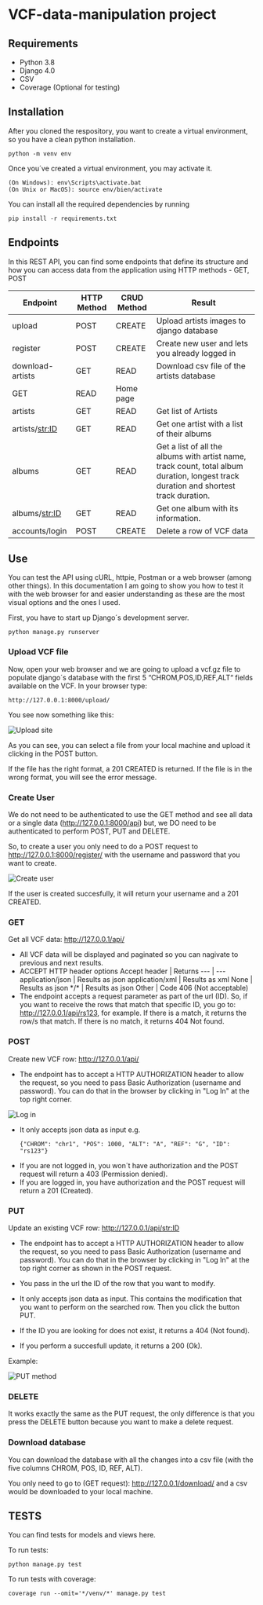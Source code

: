 # VCF-data-manipulation project

## Requirements
- Python 3.8
- Django 4.0
- CSV
- Coverage (Optional for testing)

## Installation
After you cloned the respository, you want to create a virtual environment, so you have a clean python installation. 
```
python -m venv env
```
Once you´ve created a virtual environment, you may activate it.
```
(On Windows): env\Scripts\activate.bat
(On Unix or MacOS): source env/bien/activate
```
You can install all the required dependencies by running
```
pip install -r requirements.txt
```

## Endpoints
In this REST API, you can find some endpoints that define its structure and how you can access data from the application using HTTP methods - GET, POST

Endpoint | HTTP Method | CRUD Method | Result
---|---|---|---
upload| POST | CREATE | Upload artists images to django database
register | POST | CREATE | Create new user and lets you already logged in
download-artists | GET | READ | Download csv file of the artists database
 | GET | READ | Home page
artists | GET | READ | Get list of Artists
artists/<str:ID> | GET | READ | Get one artist with a list of their albums
albums | GET | READ | Get a list of all the albums with artist name, track count, total album duration, longest track duration and shortest track duration.
albums/<str:ID> | GET | READ | Get one album with its information.
accounts/login | POST | CREATE | Delete a row of VCF data

## Use
You can test the API using cURL, httpie, Postman or a web browser (among other things). In this documentation I am going to show you how to test it with the web browser for and easier understanding as these are the most visual options and the ones I used.

First, you have to start up Django´s development server.
```
python manage.py runserver
```

### Upload VCF file
Now, open your web browser and we are going to upload a vcf.gz file to populate django´s database with the first 5 “CHROM,POS,ID,REF,ALT“ fields available on the VCF. In your browser type:
```
http://127.0.0.1:8000/upload/
```
You see now something like this:

![Upload site](/images/upload-site.png)

As you can see, you can select a file from your local machine and upload it clicking in the POST button.

If the file has the right format, a 201 CREATED is returned. If the file is in the wrong format, you will see the error message.

### Create User
We do not need to be authenticated to use the GET method and see all data or a single data (http://127.0.0.1:8000/api) but, we DO need to be authenticated to perform POST, PUT and DELETE.

So, to create a user you only need to do a POST request to http://127.0.0.1:8000/register/ with the username and password that you want to create.

![Create user](/images/create-user.png)

If the user is created succesfully, it will return your username and a 201 CREATED.


### GET
Get all VCF data: http://127.0.0.1/api/

- All VCF data will be displayed and paginated so you can nagivate to previous and next results.
- ACCEPT HTTP header options
	Accept header | Returns
	--- | ---
	application/json | Results as json
	application/xml | Results as xml
	None | Results as json
	\*/\* | Results as json
	Other | Code 406 (Not acceptable)
- The endpoint accepts a request parameter as part of the url (ID). So, if you want to receive the rows that match that specific ID, you go to: http://127.0.0.1/api/rs123, for example.
If there is a match, it returns the row/s that match. If there is no match, it returns 404 Not found.

### POST
Create new VCF row: http://127.0.0.1/api/

- The endpoint has to accept a HTTP AUTHORIZATION header to allow the request, so you need to pass Basic Authorization (username and password). You can do that in the browser by clicking in "Log In" at the top right corner.

![Log in](/images/log-in.png)

- It only accepts json data as input e.g.
	```
	{"CHROM": "chr1", "POS": 1000, "ALT": "A", "REF": "G", "ID": "rs123"}
	```
- If you are not logged in, you won´t have authorization and the POST request will return a 403 (Permission denied).
- If you are logged in, you have authorization and the POST request will return a 201 (Created).


### PUT
Update an existing VCF row: http://127.0.0.1/api/<str:ID>

- The endpoint has to accept a HTTP AUTHORIZATION header to allow the request, so you need to pass Basic Authorization (username and password). You can do that in the browser by clicking in "Log In" at the top right corner as shown in the POST request.

- You pass in the url the ID of the row that you want to modify.

- It only accepts json data as input. This contains the modification that you want to perform on the searched row. Then you click the button PUT.

- If the ID you are looking for does not exist, it returns a 404 (Not found).

- If you perform a succesfull update, it returns a 200 (Ok).

Example:

![PUT method](/images/put-delete.png)


### DELETE
It works exactly the same as the PUT request, the only difference is that you press the DELETE button because you want to make a delete request.

### Download database
You can download the database with all the changes into a csv file (with the five columns CHROM, POS, ID, REF, ALT).

You only need to go to (GET request): http://127.0.0.1/download/ and a csv would be downloaded to your local machine.

## TESTS
You can find tests for models and views here.


To run tests:
```
python manage.py test
```

To run tests with coverage:
```
coverage run --omit='*/venv/*' manage.py test
```
